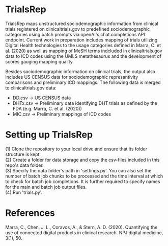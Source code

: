 # TrialsRep

TrialsRep maps unstructured sociodemographic information from clinical trials registered on clinicaltrials.gov to predefined sociodemographic categories using batch prompts via openAI's chat.completions API endpoint. Current work in preparation includes mapping of trials utilizing Digital Health technologies to the usage categories defined in Marra, C. et al. (2020) as well as mapping of MeSH terms indcluded in clinicaltrials.gov data to ICD codes using the UMLS metathesaurus and the development of scores gauging mapping quality.  

Besides sociodemographic information on clinical trials, the output also includes US CENSUS data for sociodemographic represantivity comparisons and preliminary ICD mappings. The following data is merged to clinicaltrials.gov data:  

- DD.csv -> US CENSUS data  
- DHTx.csv -> Preliminary data identifying DHT trials as defined by the FDA (e.g. Marra, C. et al. (2020))  
- MIC.csv -> Preliminary mappings of ICD codes  

# Setting up TrialsRep
(1) Clone the repository to your local drive and ensure that its folder structure is kept.  
(2) Create a folder for data storage and copy the csv-files included in this repo's data folder.  
(3) Specify the data folder's path in 'settings.py'. You can also set the number of batch job chunks to be processed and the time interval at which to check for batch job completions. It is further required to specify names for the main and batch job output files.  
(4) Run 'trials.py'.

# References
Marra, C., Chen, J. L., Coravos, A., & Stern, A. D. (2020). Quantifying the use of connected digital products in clinical research. NPJ digital medicine, 3(1), 50.

